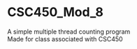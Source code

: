 # CSC450_Mod_8
A simple multiple thread counting program </br>
Made for class associated with CSC450
